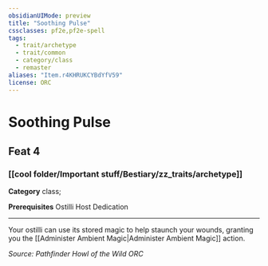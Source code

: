 ```yaml
---
obsidianUIMode: preview
title: "Soothing Pulse"
cssclasses: pf2e,pf2e-spell
tags:
  - trait/archetype
  - trait/common
  - category/class
  - remaster
aliases: "Item.r4KHRUKCYBdYfV59"
license: ORC
---
```

# Soothing Pulse
## Feat 4
### [[cool folder/Important stuff/Bestiary/zz_traits/archetype]]

**Category** class; 



**Prerequisites** Ostilli Host Dedication
* * *
Your ostilli can use its stored magic to help staunch your wounds, granting you the [[Administer Ambient Magic|Administer Ambient Magic]] action.

*Source: Pathfinder Howl of the Wild*
*ORC*
